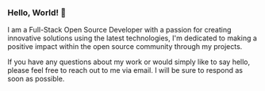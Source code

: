 ### Hello, World! 👋

I am a Full-Stack Open Source Developer with a passion for creating innovative solutions using the latest technologies, I'm dedicated to making a positive impact within the open source community through my projects.

If you have any questions about my work or would simply like to say hello, please feel free to reach out to me via email. I will be sure to respond as soon as possible.
